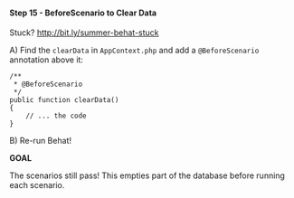 #### Step 15 - BeforeScenario to Clear Data
Stuck? http://bit.ly/summer-behat-stuck

A) Find the `clearData` in `AppContext.php` and add a `@BeforeScenario`
annotation above it:

    /**
     * @BeforeScenario
     */
    public function clearData()
    {
        // ... the code
    }

B) Re-run Behat!

**GOAL**

The scenarios still pass! This empties part of the database before
running each scenario.
